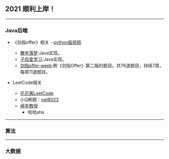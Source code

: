 ## 2021 顺利上岸！

---
### Java后端

- 《剑指offer》相关
        - [python版视频](https://www.bilibili.com/video/av64288683)
	- [舞年落梦](https://space.bilibili.com/319540330?spm_id_from=333.788.b_765f7570696e666f.1):Java实现。
	- [子烁爱学习](https://space.bilibili.com/59546029/channel/detail?cid=95829):Java实现。
	- [剑指offer-week](https://space.bilibili.com/7836741/channel/detail?cid=92901):刷《剑指Offer》第二版的题目。共76道题目，持续7周，每周11道题目。
        
- LeetCode相关
	- [花花酱LeetCode](https://space.bilibili.com/9880352/)
	- 小Q刷题：[nat8023](https://space.bilibili.com/149758/)
	- [绵羊教授](https://space.bilibili.com/354892788/)
         - 哈哈aha
        
---
### 算法


---
### 大数据
